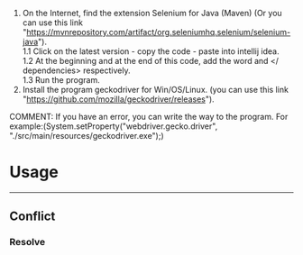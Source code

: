 1. On the Internet, find the extension Selenium for Java (Maven)
   (Or you can use this link "https://mvnrepository.com/artifact/org.seleniumhq.selenium/selenium-java").   
   1.1 Click on the latest version - copy the code - paste into intellij idea.  
   1.2 At the beginning and at the end of this code, add the word <dependencies> and </ dependencies> respectively.     
   1.3 Run the program. 
2. Install the program geckodriver for Win/OS/Linux.
(you can use this link "https://github.com/mozilla/geckodriver/releases").

COMMENT: If you have an error, you can write the way to the program.
For example:(System.setProperty("webdriver.gecko.driver", "./src/main/resources/geckodriver.exe");)      

# Usage
-------

## Conflict
### Resolve